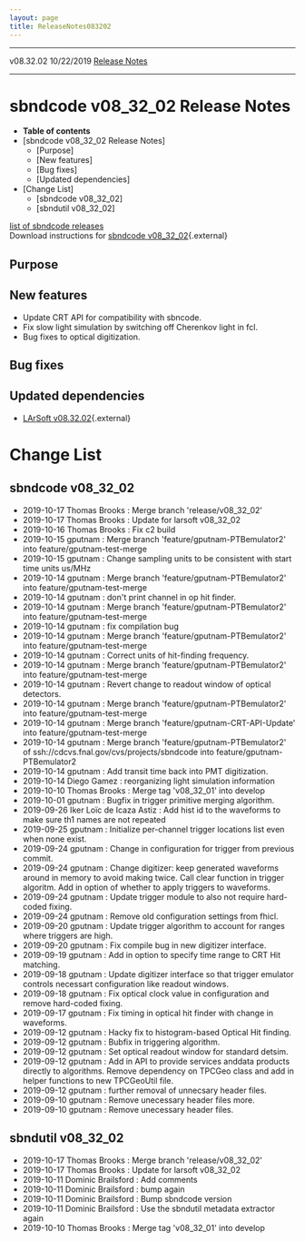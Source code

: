 ```yaml
---
layout: page
title: ReleaseNotes083202
---
```


  ----------- ------------ -- -- ------------------------------------------------------
  v08.32.02   10/22/2019         [Release Notes](ReleaseNotes083202.html)
  ----------- ------------ -- -- ------------------------------------------------------



sbndcode v08\_32\_02 Release Notes
======================================================================================

-   **Table of contents**
-   [sbndcode v08\_32\_02 Release
    Notes]
    -   [Purpose]
    -   [New features]
    -   [Bug fixes]
    -   [Updated dependencies]
-   [Change List]
    -   [sbndcode v08\_32\_02]
    -   [sbndutil v08\_32\_02]

[list of sbndcode
releases](List_of_SBND_code_releases.html)\
Download instructions for [sbndcode
v08\_32\_02](http://scisoft.fnal.gov/scisoft/bundles/sbnd/v08_32_02/sbndcode-v08_32_02.html){.external}



Purpose
----------------------------------



New features
--------------------------------------------

-   Update CRT API for compatibility with sbncode.
-   Fix slow light simulation by switching off Cherenkov light in fcl.
-   Bug fixes to optical digitization.



Bug fixes
--------------------------------------



Updated dependencies
------------------------------------------------------------

-   [LArSoft
    v08.32.02](https://cdcvs.fnal.gov/redmine/projects/larsoft/wiki/ReleaseNotes083202){.external}



Change List
==========================================



sbndcode v08\_32\_02
----------------------------------------------------------

-   2019-10-17 Thomas Brooks : Merge branch \'release/v08\_32\_02\'
-   2019-10-17 Thomas Brooks : Update for larsoft v08\_32\_02
-   2019-10-16 Thomas Brooks : Fix c2 build
-   2019-10-15 gputnam : Merge branch \'feature/gputnam-PTBemulator2\'
    into feature/gputnam-test-merge
-   2019-10-15 gputnam : Change sampling units to be consistent with
    start time units us/MHz
-   2019-10-14 gputnam : Merge branch \'feature/gputnam-PTBemulator2\'
    into feature/gputnam-test-merge
-   2019-10-14 gputnam : don\'t print channel in op hit finder.
-   2019-10-14 gputnam : Merge branch \'feature/gputnam-PTBemulator2\'
    into feature/gputnam-test-merge
-   2019-10-14 gputnam : fix compilation bug
-   2019-10-14 gputnam : Merge branch \'feature/gputnam-PTBemulator2\'
    into feature/gputnam-test-merge
-   2019-10-14 gputnam : Correct units of hit-finding frequency.
-   2019-10-14 gputnam : Merge branch \'feature/gputnam-PTBemulator2\'
    into feature/gputnam-test-merge
-   2019-10-14 gputnam : Revert change to readout window of optical
    detectors.
-   2019-10-14 gputnam : Merge branch \'feature/gputnam-PTBemulator2\'
    into feature/gputnam-test-merge
-   2019-10-14 gputnam : Merge branch \'feature/gputnam-CRT-API-Update\'
    into feature/gputnam-test-merge
-   2019-10-14 gputnam : Merge branch \'feature/gputnam-PTBemulator2\'
    of ssh://cdcvs.fnal.gov/cvs/projects/sbndcode into
    feature/gputnam-PTBemulator2
-   2019-10-14 gputnam : Add transit time back into PMT digitization.
-   2019-10-14 Diego Gamez : reorganizing light simulation information
-   2019-10-10 Thomas Brooks : Merge tag \'v08\_32\_01\' into develop
-   2019-10-01 gputnam : Bugfix in trigger primitive merging algorithm.
-   2019-09-26 Iker Loïc de Icaza Astiz : Add hist id to the waveforms
    to make sure th1 names are not repeated
-   2019-09-25 gputnam : Initialize per-channel trigger locations list
    even when none exist.
-   2019-09-24 gputnam : Change in configuration for trigger from
    previous commit.
-   2019-09-24 gputnam : Change digitizer: keep generated waveforms
    around in memory to avoid making twice. Call clear function in
    trigger algoritm. Add in option of whether to apply triggers to
    waveforms.
-   2019-09-24 gputnam : Update trigger module to also not require
    hard-coded fixing.
-   2019-09-24 gputnam : Remove old configuration settings from fhicl.
-   2019-09-20 gputnam : Update trigger algorithm to account for ranges
    where triggers are high.
-   2019-09-20 gputnam : Fix compile bug in new digitizer interface.
-   2019-09-19 gputnam : Add in option to specify time range to CRT Hit
    matching.
-   2019-09-18 gputnam : Update digitizer interface so that trigger
    emulator controls necessart configuration like readout windows.
-   2019-09-18 gputnam : Fix optical clock value in configuration and
    remove hard-coded fixing.
-   2019-09-17 gputnam : Fix timing in optical hit finder with change in
    waveforms.
-   2019-09-12 gputnam : Hacky fix to histogram-based Optical Hit
    finding.
-   2019-09-12 gputnam : Bubfix in triggering algorithm.
-   2019-09-12 gputnam : Set optical readout window for standard detsim.
-   2019-09-12 gputnam : Add in API to provide services anddata products
    directly to algorithms. Remove dependency on TPCGeo class and add in
    helper functions to new TPCGeoUtil file.
-   2019-09-12 gputnam : further removal of unnecsary header files.
-   2019-09-10 gputnam : Remove unecessary header files more.
-   2019-09-10 gputnam : Remove unecessary header files.



sbndutil v08\_32\_02
----------------------------------------------------------

-   2019-10-17 Thomas Brooks : Merge branch \'release/v08\_32\_02\'
-   2019-10-17 Thomas Brooks : Update for larsoft v08\_32\_02
-   2019-10-11 Dominic Brailsford : Add comments
-   2019-10-11 Dominic Brailsford : bump again
-   2019-10-11 Dominic Brailsford : Bump sbndcode version
-   2019-10-11 Dominic Brailsford : Use the sbndutil metadata extractor
    again
-   2019-10-10 Thomas Brooks : Merge tag \'v08\_32\_01\' into develop
